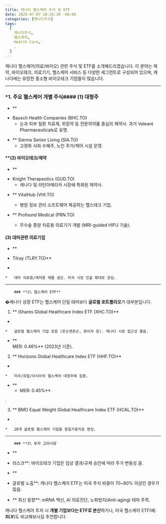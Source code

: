 ```yaml
---
title: 캐나다 헬스케어 주식 및 ETF
date: 2025-07-07 10:35:38 -08:00
categories: [캐나다주식]
tags:
  [
    캐나다주식,
    헬스케어,
    Health Care,
    .
  ]
---
```


캐나다 헬스케어(의료/바이오) 관련 주식 및 ETF를 소개해드리겠습니다. 이 분야는 제약, 바이오테크, 의료기기, 헬스케어 서비스 등 다양한 세그먼트로 구성되어 있으며, 캐나다에는 유망한 중소형 바이오테크 기업들이 많습니다.

  

---

### *1\. 주요 헬스케어 개별 주식#### **(1) 대형주**

- **

* Bausch Health Companies (BHC.TO)   
    *   눈과 피부 질환 치료제, 위장약 등 전문의약품 중심의 제약사. 과거 Valeant Pharmaceuticals로 유명.

- **   Sienna Senior Living (SIA.TO)    
    *   고령화 사회 수혜주, 노인 주거/케어 시설 운영.

        

#### **(2) 바이오테크/제약

- **

*   Knight Therapeutics (GUD.TO)    
    *  캐나다 및 라틴아메리카 시장에 특화된 제약사.

- **   VitalHub (VHI.TO)    
    *   병원 정보 관리 소프트웨어 제공하는 헬스테크 기업.

- **   Profound Medical (PRN.TO)    
    *   무수술 종양 치료용 의료기기 개발 (MRI-guided HIFU 기술).

        

#### **(3) 대마관련 의료기업**

- **

* Tilray (TLRY.TO)**

-
    
    *   대마 의료용/레저용 제품 생산. 미국 시장 진출 확대로 관심.

  

---

        ### **2\ 헬스케어 ETF**

�캐나다 상장 ETF는 헬스케어 단일 테마보다 **글로벌 포트폴리오**가 대부분입니다.

  

1. ** iShares Global Healthcare Index ETF (XHC.TO)**

-
    
    *   글로벌 헬스케어 기업 포함 (존슨앤존슨, 화이자 등). 캐나다 시장 접근성 좋음.

- **        
   MER: 0.46%** (2023년 기준).

       
 
2. ** Horizons Global Healthcare Index ETF (HHF.TO)**

-
    
    *   미국/유럽/아시아의 헬스케어 대형주에 집중.

- **        
    * MER: 0.45%**.

.
        

3. ** BMO Equal Weight Global Healthcare Index ETF (HCAL.TO)**

-
    
    *   20개 글로벌 헬스케어 기업을 동일가중치로 편성.

  

---

        ### **3\ 투자 고려사항

- **

*   리스크**: 바이오테크 기업은 임상 결과/규제 승인에 따라 주가 변동성 큼.

- **    
*   글로벌 노출**: 캐나다 헬스케어 ETF는 미국 주식 비중이 70~80% 이상인 경우가 많음.

- **   최신 동향**: mRNA 백신, AI 의료진단, 노화방지(Anti-aging) 테마 주목.

    

캐나다 헬스케어 투자 시 **개별 기업보다는 ETF로 분산**하거나, 미국 헬스케어 ETF(예: **XLV**)도 비교해보시길 추천합니다.
